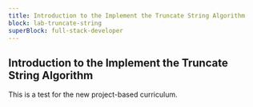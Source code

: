 ```yaml
---
title: Introduction to the Implement the Truncate String Algorithm
block: lab-truncate-string
superBlock: full-stack-developer
---
```


## Introduction to the Implement the Truncate String Algorithm

This is a test for the new project-based curriculum.
